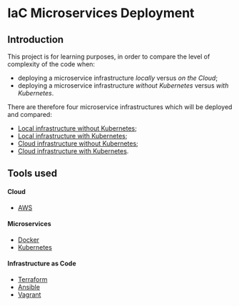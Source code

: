 # IaC Microservices Deployment


## Introduction

This project is for learning purposes, in order to compare the level of complexity of the code when:
- deploying a microservice infrastructure *locally* versus *on the Cloud*;
- deploying a microservice infrastructure *without Kubernetes* versus *with Kubernetes*.

There are therefore four microservice infrastructures which will be deployed and compared:
- [Local infrastructure without Kubernetes](/tree/main/local-installation/without-kubernetes/);
- [Local infrastructure with Kubernetes](/tree/main/local-installation/with-kubernetes/);
- [Cloud infrastructure without Kubernetes](/tree/main/cloud-installation/without-kubernetes/);
- [Cloud infrastructure with Kubernetes](/tree/main/cloud-installation/with-kubernetes/).


## Tools used

#### Cloud
- [AWS](https://aws.amazon.com/)

#### Microservices
- [Docker](https://www.docker.com/)
- [Kubernetes](https://kubernetes.io/)

#### Infrastructure as Code
- [Terraform](https://www.terraform.io/)
- [Ansible](https://www.ansible.com/)
- [Vagrant](https://www.vagrantup.com/)
